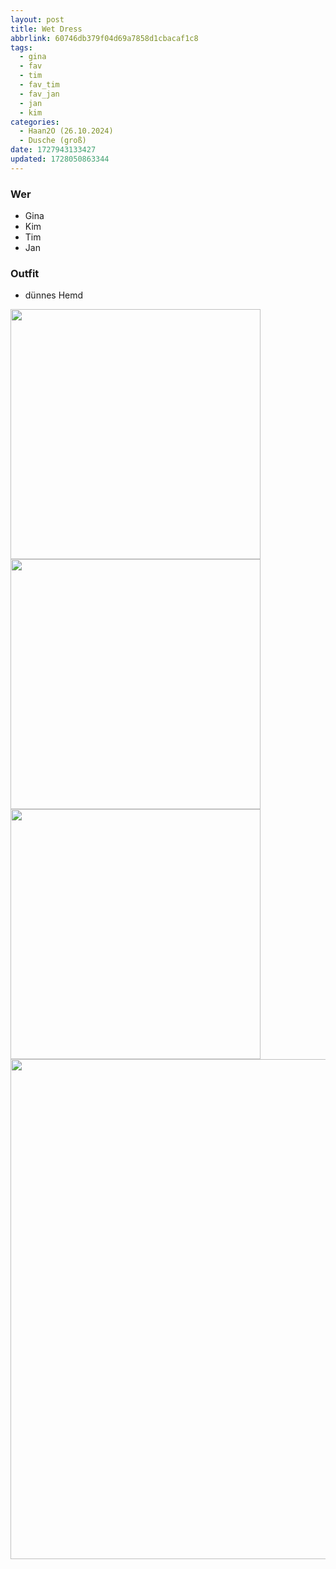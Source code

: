 ```yaml
---
layout: post
title: Wet Dress
abbrlink: 60746db379f04d69a7858d1cbacaf1c8
tags:
  - gina
  - fav
  - tim
  - fav_tim
  - fav_jan
  - jan
  - kim
categories:
  - Haan2O (26.10.2024)
  - Dusche (groß)
date: 1727943133427
updated: 1728050863344
---
```


### Wer

- Gina
- Kim
- Tim
- Jan

### Outfit

- dünnes Hemd

<img src=":/d7ef94bd14a04016aa60900dc22ae110" width="400"/>
<img src=":/85eea3e7a13a4c75b1d78b14370fb3b1" width="400"/>
<img src=":/c5c630be55da411ab22574aad9f0b35d" width="400"/>
<br/>
<img src=":/bcc5704851544d8f85e9955c906ab5be" width="800"/>

